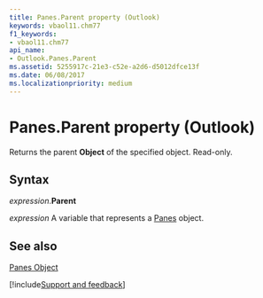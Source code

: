```yaml
---
title: Panes.Parent property (Outlook)
keywords: vbaol11.chm77
f1_keywords:
- vbaol11.chm77
api_name:
- Outlook.Panes.Parent
ms.assetid: 5255917c-21e3-c52e-a2d6-d5012dfce13f
ms.date: 06/08/2017
ms.localizationpriority: medium
---
```



# Panes.Parent property (Outlook)

Returns the parent **Object** of the specified object. Read-only.


## Syntax

_expression_.**Parent**

_expression_ A variable that represents a [Panes](Outlook.Panes.md) object.


## See also


[Panes Object](Outlook.Panes.md)

[!include[Support and feedback](~/includes/feedback-boilerplate.md)]
